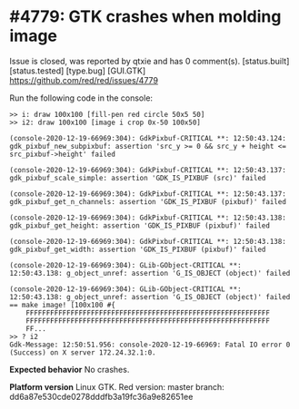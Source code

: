 
#4779: GTK crashes when molding image
================================================================================
Issue is closed, was reported by qtxie and has 0 comment(s).
[status.built] [status.tested] [type.bug] [GUI.GTK]
<https://github.com/red/red/issues/4779>

Run the following code in the console:
```
>> i: draw 100x100 [fill-pen red circle 50x5 50]
>> i2: draw 100x100 [image i crop 0x-50 100x50]

(console-2020-12-19-66969:304): GdkPixbuf-CRITICAL **: 12:50:43.124: gdk_pixbuf_new_subpixbuf: assertion 'src_y >= 0 && src_y + height <= src_pixbuf->height' failed

(console-2020-12-19-66969:304): GdkPixbuf-CRITICAL **: 12:50:43.137: gdk_pixbuf_scale_simple: assertion 'GDK_IS_PIXBUF (src)' failed

(console-2020-12-19-66969:304): GdkPixbuf-CRITICAL **: 12:50:43.137: gdk_pixbuf_get_n_channels: assertion 'GDK_IS_PIXBUF (pixbuf)' failed

(console-2020-12-19-66969:304): GdkPixbuf-CRITICAL **: 12:50:43.138: gdk_pixbuf_get_height: assertion 'GDK_IS_PIXBUF (pixbuf)' failed

(console-2020-12-19-66969:304): GdkPixbuf-CRITICAL **: 12:50:43.138: gdk_pixbuf_get_width: assertion 'GDK_IS_PIXBUF (pixbuf)' failed

(console-2020-12-19-66969:304): GLib-GObject-CRITICAL **: 12:50:43.138: g_object_unref: assertion 'G_IS_OBJECT (object)' failed

(console-2020-12-19-66969:304): GLib-GObject-CRITICAL **: 12:50:43.138: g_object_unref: assertion 'G_IS_OBJECT (object)' failed
== make image! [100x100 #{
    FFFFFFFFFFFFFFFFFFFFFFFFFFFFFFFFFFFFFFFFFFFFFFFFFFFFFFFFFFFF
    FFFFFFFFFFFFFFFFFFFFFFFFFFFFFFFFFFFFFFFFFFFFFFFFFFFFFFFFFFFF
    FF...
>> ? i2
Gdk-Message: 12:50:51.956: console-2020-12-19-66969: Fatal IO error 0 (Success) on X server 172.24.32.1:0.
```

**Expected behavior**
No crashes.

**Platform version**
Linux GTK. 
Red version: master branch: dd6a87e530cde0278dddfb3a19fc36a9e82651ee



